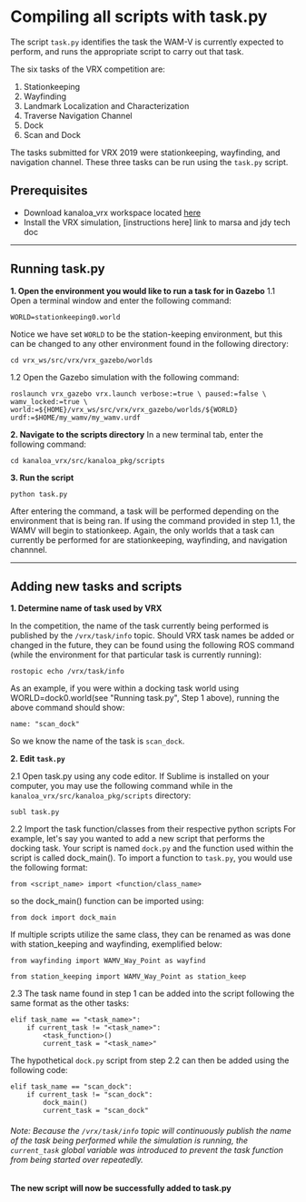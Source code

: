 # Compiling all scripts with task.py
The script `task.py` identifies the task the WAM-V is currently expected to perform, and runs the appropriate script to carry out that task. 

The six tasks of the VRX competition are:
1. Stationkeeping
2. Wayfinding
3. Landmark Localization and Characterization
4. Traverse Navigation Channel
5. Dock
6. Scan and Dock

The tasks submitted for VRX 2019 were stationkeeping, wayfinding, and navigation channel. These three tasks can be run using the `task.py` script.


## Prerequisites

- Download kanaloa_vrx workspace located [here](https://github.com/riplaboratory/KanaloaVrx2019/tree/master/kanaloa_vrx)
- Install the VRX simulation, [instructions here] link to marsa and jdy tech doc

<hr>

## Running task.py
__1. Open the environment you would like to run a task for in Gazebo__
1.1 Open a terminal window and enter the following command:

`WORLD=stationkeeping0.world`
      
Notice we have set `WORLD` to be the station-keeping environment, but this can be changed to any other environment found in the following directory:

 `cd vrx_ws/src/vrx/vrx_gazebo/worlds`
 
 1.2 Open the Gazebo simulation with the following command:

`roslaunch vrx_gazebo vrx.launch verbose:=true \
      paused:=false \
      wamv_locked:=true \
      world:=${HOME}/vrx_ws/src/vrx/vrx_gazebo/worlds/${WORLD} urdf:=$HOME/my_wamv/my_wamv.urdf`


__2. Navigate to the scripts directory__
In a new terminal tab, enter the following command:

	cd kanaloa_vrx/src/kanaloa_pkg/scripts

__3. Run the script__

	python task.py
	
After entering the command, a task will be performed depending on the environment that is being ran. If using the command provided in step 1.1, the WAMV will begin to stationkeep. Again, the only worlds that a task can currently be performed for are stationkeeping, wayfinding, and navigation channnel.
	
<hr>

## Adding new tasks and scripts
__1. Determine name of task used by VRX__

In the competition, the name of the task currently being performed is published by the `/vrx/task/info` topic. Should VRX task names be added or changed in the future, they can be found using the following ROS command (while the environment for that particular task is currently running):

	rostopic echo /vrx/task/info
	
As an example, if you were within a docking task world using WORLD=dock0.world(see "Running task.py", Step 1 above), running the above command should show:

	name: "scan_dock"
	
So we know the name of the task is `scan_dock`.

__2. Edit `task.py`__

2.1 Open task.py using any code editor. If Sublime  is installed on your computer, you may use the following command while in the `kanaloa_vrx/src/kanaloa_pkg/scripts` directory:

`subl task.py`

2.2 Import the task function/classes from their respective python scripts 
For example, let's say you wanted to add a new script that performs the docking task. Your script is named `dock.py` and the function used within the script is called dock_main(). To import a function to `task.py`, you would use the following format:

`from <script_name> import <function/class_name>`

so the dock_main() function can be imported using:

`from dock import dock_main`

If multiple scripts utilize the same class, they can be renamed as was done with station_keeping and wayfinding, exemplified below:

`from wayfinding import WAMV_Way_Point as wayfind`

`from station_keeping import WAMV_Way_Point as station_keep`


2.3 The task name found in step 1 can be added into the script following the same format as the other tasks:

	elif task_name == "<task_name>":
		if current_task != "<task_name>":
			<task_function>()
			current_task = "<task_name>"
			
The hypothetical `dock.py` script from step 2.2 can then be added using the following code:

	elif task_name == "scan_dock":
		if current_task != "scan_dock":
			dock_main()
			current_task = "scan_dock" 

###### Note: Because the `/vrx/task/info` topic will continuously publish the name of the task being performed while the simulation is running, the `current_task` global variable was introduced to prevent the task function from being started over repeatedly.

__The new script will now be successfully added to task.py__
